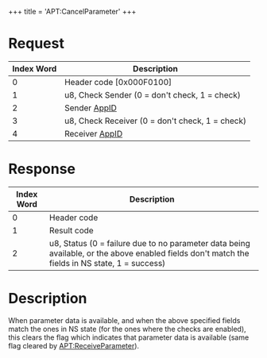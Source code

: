 +++
title = 'APT:CancelParameter'
+++

# Request

| Index Word | Description                                             |
|------------|---------------------------------------------------------|
| 0          | Header code \[0x000F0100\]                              |
| 1          | u8, Check Sender (0 = don't check, 1 = check)           |
| 2          | Sender [AppID](NS_and_APT_Services#AppIDs "wikilink")   |
| 3          | u8, Check Receiver (0 = don't check, 1 = check)         |
| 4          | Receiver [AppID](NS_and_APT_Services#AppIDs "wikilink") |

# Response

| Index Word | Description                                                                                                                                    |
|------------|------------------------------------------------------------------------------------------------------------------------------------------------|
| 0          | Header code                                                                                                                                    |
| 1          | Result code                                                                                                                                    |
| 2          | u8, Status (0 = failure due to no parameter data being available, or the above enabled fields don't match the fields in NS state, 1 = success) |

# Description

When parameter data is available, and when the above specified fields
match the ones in NS state (for the ones where the checks are enabled),
this clears the flag which indicates that parameter data is available
(same flag cleared by
[<APT:ReceiveParameter>](APT:ReceiveParameter "wikilink")).